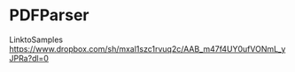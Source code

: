 # PDFParser

LinktoSamples https://www.dropbox.com/sh/mxal1szc1rvuq2c/AAB_m47f4UY0ufVONmL_yJPRa?dl=0
